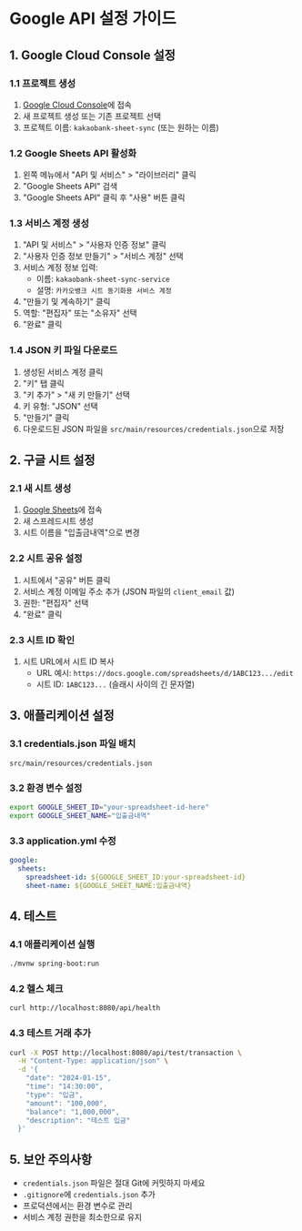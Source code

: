 # Google API 설정 가이드

## 1. Google Cloud Console 설정

### 1.1 프로젝트 생성
1. [Google Cloud Console](https://console.cloud.google.com/)에 접속
2. 새 프로젝트 생성 또는 기존 프로젝트 선택
3. 프로젝트 이름: `kakaobank-sheet-sync` (또는 원하는 이름)

### 1.2 Google Sheets API 활성화
1. 왼쪽 메뉴에서 "API 및 서비스" > "라이브러리" 클릭
2. "Google Sheets API" 검색
3. "Google Sheets API" 클릭 후 "사용" 버튼 클릭

### 1.3 서비스 계정 생성
1. "API 및 서비스" > "사용자 인증 정보" 클릭
2. "사용자 인증 정보 만들기" > "서비스 계정" 선택
3. 서비스 계정 정보 입력:
   - 이름: `kakaobank-sheet-sync-service`
   - 설명: `카카오뱅크 시트 동기화용 서비스 계정`
4. "만들기 및 계속하기" 클릭
5. 역할: "편집자" 또는 "소유자" 선택
6. "완료" 클릭

### 1.4 JSON 키 파일 다운로드
1. 생성된 서비스 계정 클릭
2. "키" 탭 클릭
3. "키 추가" > "새 키 만들기" 선택
4. 키 유형: "JSON" 선택
5. "만들기" 클릭
6. 다운로드된 JSON 파일을 `src/main/resources/credentials.json`으로 저장

## 2. 구글 시트 설정

### 2.1 새 시트 생성
1. [Google Sheets](https://sheets.google.com/)에 접속
2. 새 스프레드시트 생성
3. 시트 이름을 "입출금내역"으로 변경

### 2.2 시트 공유 설정
1. 시트에서 "공유" 버튼 클릭
2. 서비스 계정 이메일 주소 추가 (JSON 파일의 `client_email` 값)
3. 권한: "편집자" 선택
4. "완료" 클릭

### 2.3 시트 ID 확인
1. 시트 URL에서 시트 ID 복사
   - URL 예시: `https://docs.google.com/spreadsheets/d/1ABC123.../edit`
   - 시트 ID: `1ABC123...` (슬래시 사이의 긴 문자열)

## 3. 애플리케이션 설정

### 3.1 credentials.json 파일 배치
```
src/main/resources/credentials.json
```

### 3.2 환경 변수 설정
```bash
export GOOGLE_SHEET_ID="your-spreadsheet-id-here"
export GOOGLE_SHEET_NAME="입출금내역"
```

### 3.3 application.yml 수정
```yaml
google:
  sheets:
    spreadsheet-id: ${GOOGLE_SHEET_ID:your-spreadsheet-id}
    sheet-name: ${GOOGLE_SHEET_NAME:입출금내역}
```

## 4. 테스트

### 4.1 애플리케이션 실행
```bash
./mvnw spring-boot:run
```

### 4.2 헬스 체크
```bash
curl http://localhost:8080/api/health
```

### 4.3 테스트 거래 추가
```bash
curl -X POST http://localhost:8080/api/test/transaction \
  -H "Content-Type: application/json" \
  -d '{
    "date": "2024-01-15",
    "time": "14:30:00",
    "type": "입금",
    "amount": "100,000",
    "balance": "1,000,000",
    "description": "테스트 입금"
  }'
```

## 5. 보안 주의사항

- `credentials.json` 파일은 절대 Git에 커밋하지 마세요
- `.gitignore`에 `credentials.json` 추가
- 프로덕션에서는 환경 변수로 관리
- 서비스 계정 권한을 최소한으로 유지
